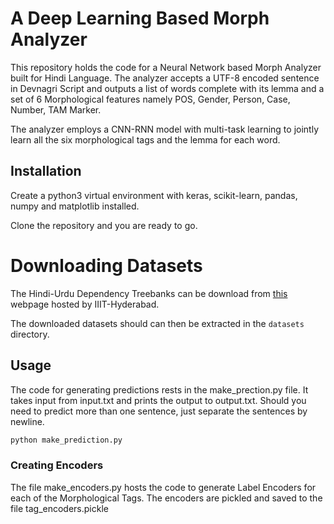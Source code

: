 # A Deep Learning Based Morph Analyzer

This repository holds the code for a Neural Network based Morph Analyzer built for Hindi Language. The analyzer accepts a UTF-8 encoded sentence in Devnagri Script and outputs a list of words complete with its lemma and a set of 6 Morphological features namely POS, Gender, Person, Case, Number, TAM Marker.

The analyzer employs a CNN-RNN model with multi-task learning to jointly learn all the six morphological tags and the lemma for each word. 

## Installation

Create a python3 virtual environment with keras, scikit-learn, pandas, numpy and matplotlib installed.
 
Clone the repository and you are ready to go.

# Downloading Datasets

The Hindi-Urdu Dependency Treebanks can be download from [this](http://ltrc.iiit.ac.in/hutb_release/) webpage hosted by IIIT-Hyderabad.

The downloaded datasets should can then be extracted in the `datasets` directory.

## Usage

The code for generating predictions rests in the make_prection.py file. It takes input from input.txt and prints the output to output.txt. Should you need to predict more than one sentence, just separate the sentences by newline.

```bash
python make_prediction.py
```

### Creating Encoders

The file make_encoders.py hosts the code to generate Label Encoders for each of the Morphological Tags. The encoders are pickled and saved to the file tag_encoders.pickle
